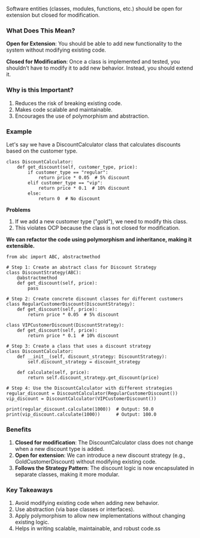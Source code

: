 Software entities (classes, modules, functions, etc.) should be open for extension but closed for modification.

### What Does This Mean?
**Open for Extension**: You should be able to add new functionality to the system without modifying existing code.

**Closed for Modification**: Once a class is implemented and tested, you shouldn’t have to modify it to add new behavior. Instead, you should extend it.

### Why is this Important?
1. Reduces the risk of breaking existing code.
2. Makes code scalable and maintainable.
3. Encourages the use of polymorphism and abstraction.


### Example
Let's say we have a DiscountCalculator class that calculates discounts based on the customer type.
```
class DiscountCalculator:
    def get_discount(self, customer_type, price):
        if customer_type == "regular":
            return price * 0.05  # 5% discount
        elif customer_type == "vip":
            return price * 0.1  # 10% discount
        else:
            return 0  # No discount

```
**Problems**

1. If we add a new customer type ("gold"), we need to modify this class.
2. This violates OCP because the class is not closed for modification.

**We can refactor the code using polymorphism and inheritance, making it extensible.**

```
from abc import ABC, abstractmethod

# Step 1: Create an abstract class for Discount Strategy
class DiscountStrategy(ABC):
    @abstractmethod
    def get_discount(self, price):
        pass

# Step 2: Create concrete discount classes for different customers
class RegularCustomerDiscount(DiscountStrategy):
    def get_discount(self, price):
        return price * 0.05  # 5% discount

class VIPCustomerDiscount(DiscountStrategy):
    def get_discount(self, price):
        return price * 0.1  # 10% discount

# Step 3: Create a class that uses a discount strategy
class DiscountCalculator:
    def __init__(self, discount_strategy: DiscountStrategy):
        self.discount_strategy = discount_strategy

    def calculate(self, price):
        return self.discount_strategy.get_discount(price)

# Step 4: Use the DiscountCalculator with different strategies
regular_discount = DiscountCalculator(RegularCustomerDiscount())
vip_discount = DiscountCalculator(VIPCustomerDiscount())

print(regular_discount.calculate(1000))  # Output: 50.0
print(vip_discount.calculate(1000))      # Output: 100.0
```

### Benefits
1. **Closed for modification**: The DiscountCalculator class does not change when a new discount type is added.
2. **Open for extension**: We can introduce a new discount strategy (e.g., GoldCustomerDiscount) without modifying existing code.
3. **Follows the Strategy Pattern**: The discount logic is now encapsulated in separate classes, making it more modular.

### Key Takeaways
1. Avoid modifying existing code when adding new behavior.
2. Use abstraction (via base classes or interfaces).
3. Apply polymorphism to allow new implementations without changing existing logic.
4. Helps in writing scalable, maintainable, and robust code.ss